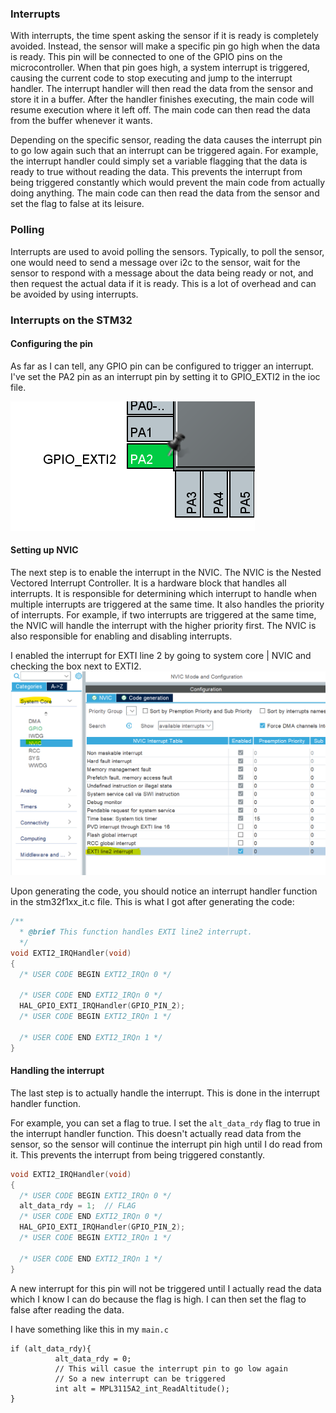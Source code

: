 ### Interrupts 
With interrupts, the time spent asking the sensor if it is ready is completely avoided. Instead, the sensor will make
a specific pin go high when the data is ready. This pin will be connected to one of the GPIO pins on the microcontroller.
When that pin goes high, a system interrupt is triggered, causing the current code to stop executing and jump to the 
interrupt handler. The interrupt handler will then read the data from the sensor and store it in a buffer. 
After the handler finishes executing, the main code will resume execution where it left off.
The main code can then read the data from the buffer whenever it wants.

Depending on the specific sensor, reading the data causes the interrupt pin to go low again such that an interrupt
can be triggered again. For example, the interrupt handler could simply set a variable flagging that the data is ready 
to true without reading the data. This prevents the interrupt from being triggered constantly which would prevent the main code
from actually doing anything. The main code can then read the data from the sensor and set the flag to false at its 
leisure.

### Polling
Interrupts are used to avoid polling the sensors. Typically, to poll the sensor, one would need to send a message over 
i2c to the sensor, wait for the sensor to respond with a message about the data being ready or not, and then request the
actual data if it is ready. This is a lot of overhead and can be avoided by using interrupts.

### Interrupts on the STM32

#### Configuring the pin
As far as I can tell, any GPIO pin can be configured to trigger an interrupt.
I've set the PA2 pin as an interrupt pin by setting it to GPIO_EXTI2 in the ioc file.

![ip](../images/interruptpin.png)

#### Setting up NVIC

The next step is to enable the interrupt in the NVIC. The NVIC is the Nested Vectored Interrupt Controller. It is a
hardware block that handles all interrupts. It is responsible for determining which interrupt to handle when multiple
interrupts are triggered at the same time. It also handles the priority of interrupts. For example, if two interrupts
are triggered at the same time, the NVIC will handle the interrupt with the higher priority first. The NVIC is also
responsible for enabling and disabling interrupts.

I enabled the interrupt for EXTI line 2 by going to system core | NVIC and checking the box next to EXTI2.
![ni](../images/nvicinterrupt.png)

Upon generating the code, you should notice an interrupt handler function in the stm32f1xx_it.c file. 
This is what I got after generating the code:

```c
/**
  * @brief This function handles EXTI line2 interrupt.
  */
void EXTI2_IRQHandler(void)
{
  /* USER CODE BEGIN EXTI2_IRQn 0 */

  /* USER CODE END EXTI2_IRQn 0 */
  HAL_GPIO_EXTI_IRQHandler(GPIO_PIN_2);
  /* USER CODE BEGIN EXTI2_IRQn 1 */

  /* USER CODE END EXTI2_IRQn 1 */
}
```

#### Handling the interrupt

The last step is to actually handle the interrupt. This is done in the interrupt handler function.

For example, you can set a flag to true. I set the `alt_data_rdy` flag to true in the interrupt handler function.
This doesn't actually read data from the sensor, so the sensor will continue the interrupt pin high until I do read
from it. This prevents the interrupt from being triggered constantly.
    
```c
void EXTI2_IRQHandler(void)
{
  /* USER CODE BEGIN EXTI2_IRQn 0 */
  alt_data_rdy = 1;  // FLAG
  /* USER CODE END EXTI2_IRQn 0 */
  HAL_GPIO_EXTI_IRQHandler(GPIO_PIN_2);
  /* USER CODE BEGIN EXTI2_IRQn 1 */

  /* USER CODE END EXTI2_IRQn 1 */
}
```

A new interrupt for this pin will not be triggered until I actually read the data which I know
I can do because the flag is high. I can then set the flag to false after reading the data.

I have something like this in my `main.c`

```
if (alt_data_rdy){
		  alt_data_rdy = 0;
		  // This will casue the interrupt pin to go low again
		  // So a new interrupt can be triggered
		  int alt = MPL3115A2_int_ReadAltitude();
}
```
